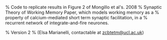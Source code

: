 % Code to replicate results in Figure 2 of Mongillo et al's. 2008 
% Synaptic Theory of Working Memory Paper, which models working memory as a 
% property of calcium-mediated short term synaptic facilitation, in a 
% recurrent network of integrate-and-fire neurones.

% Version 2 
% (Elsa Marianelli, contactable at zcbtetm@ucl.ac.uk)
